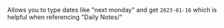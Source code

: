 Allows you to type dates like "next monday" and get `2023-01-16` which is helpful when referencing "Daily Notes/"
